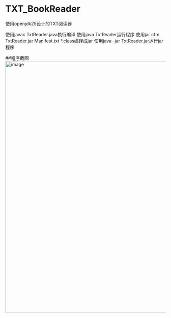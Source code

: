 # TXT_BookReader
使用openjdk25设计的TXT阅读器

使用javac TxtReader.java执行编译
使用java TxtReader运行程序
使用jar cfm TxtReader.jar Manifest.txt *.class编译成jar
使用java -jar TxtReader.jar运行jar程序

##程序截图
<img width="1193" height="791" alt="image" src="https://github.com/user-attachments/assets/504e626d-63a7-40d4-a4f0-0a147b1a8334" />

